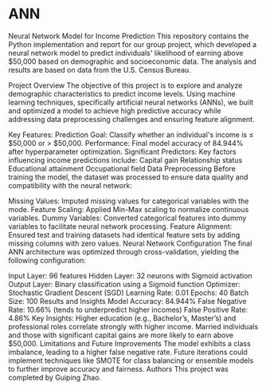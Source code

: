 # ANN
Neural Network Model for Income Prediction
This repository contains the Python implementation and report for our group project, which developed a neural network model to predict individuals' likelihood of earning above $50,000 based on demographic and socioeconomic data. The analysis and results are based on data from the U.S. Census Bureau.

Project Overview
The objective of this project is to explore and analyze demographic characteristics to predict income levels. Using machine learning techniques, specifically artificial neural networks (ANNs), we built and optimized a model to achieve high predictive accuracy while addressing data preprocessing challenges and ensuring feature alignment.

Key Features:
Prediction Goal: Classify whether an individual's income is ≤ $50,000 or > $50,000.
Performance: Final model accuracy of 84.944% after hyperparameter optimization.
Significant Predictors: Key factors influencing income predictions include:
Capital gain
Relationship status
Educational attainment
Occupational field
Data Preprocessing
Before training the model, the dataset was processed to ensure data quality and compatibility with the neural network:

Missing Values: Imputed missing values for categorical variables with the mode.
Feature Scaling: Applied Min-Max scaling to normalize continuous variables.
Dummy Variables: Converted categorical features into dummy variables to facilitate neural network processing.
Feature Alignment: Ensured test and training datasets had identical feature sets by adding missing columns with zero values.
Neural Network Configuration
The final ANN architecture was optimized through cross-validation, yielding the following configuration:

Input Layer: 96 features
Hidden Layer: 32 neurons with Sigmoid activation
Output Layer: Binary classification using a Sigmoid function
Optimizer: Stochastic Gradient Descent (SGD)
Learning Rate: 0.01
Epochs: 40
Batch Size: 100
Results and Insights
Model Accuracy: 84.944%
False Negative Rate: 10.66% (tends to underpredict higher incomes)
False Positive Rate: 4.86%
Key Insights:
Higher education (e.g., Bachelor’s, Master’s) and professional roles correlate strongly with higher income.
Married individuals and those with significant capital gains are more likely to earn above $50,000.
Limitations and Future Improvements
The model exhibits a class imbalance, leading to a higher false negative rate.
Future iterations could implement techniques like SMOTE for class balancing or ensemble models to further improve accuracy and fairness.
Authors
This project was completed by Guiping Zhao.


